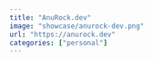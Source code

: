 ```yaml
---
title: "AnuRock.dev"
image: "showcase/anurock-dev.png"
url: "https://anurock.dev"
categories: ["personal"]
---
```

